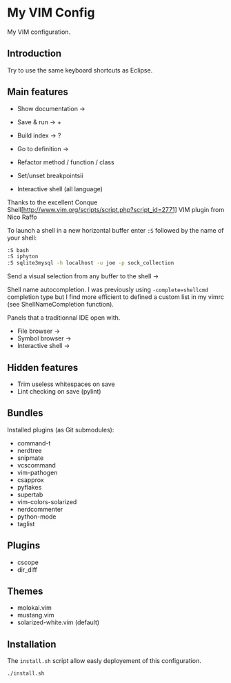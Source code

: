 My VIM Config
=============

My VIM configuration.

Introduction
------------

Try to use the same keyboard shortcuts as Eclipse.

Main features
-------------

- Show documentation -> <F2>
- Save & run -> <CTRL> + <F11>

- Build index -> ?
- Go to definition ->

- Refactor method / function / class
- Set/unset breakpointsii

- Interactive shell (all language)

Thanks to the excellent Conque Shell[http://www.vim.org/scripts/script.php?script_id=2771] VIM plugin from Nico Raffo

To launch a shell in a new horizontal buffer enter `:S` followed by the name of your shell:

```bash
:S bash
:S iphyton
:S sqlite3mysql -h localhost -u joe -p sock_collection 
```

Send a visual selection from any buffer to the shell -> <F9>

Shell name autocompletion. I was previously using `-complete=shellcmd` completion type but I find more efficient to defined a custom list in my vimrc (see ShellNameCompletion function).

Panels that a traditionnal IDE open with.
- File browser ->
- Symbol browser ->
- Interactive shell ->

Hidden features
---------------

- Trim useless whitespaces on save
- Lint checking on save (pylint)

Bundles
-------

Installed plugins (as Git submodules):

- command-t      
- nerdtree     
- snipmate  
- vcscommand            
- vim-pathogen
- csapprox       
- pyflakes     
- supertab  
- vim-colors-solarized
- nerdcommenter  
- python-mode  
- taglist

Plugins
-------

- cscope
- dir_diff


Themes
------

- molokai.vim  
- mustang.vim  
- solarized-white.vim (default)


Installation
------------

The `install.sh` script allow easly deployement of this configuration.

```bash
./install.sh
```


